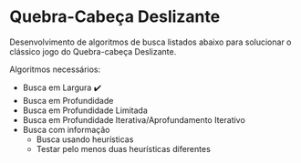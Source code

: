# Quebra-Cabeça Deslizante
Desenvolvimento de algoritmos de busca listados abaixo para solucionar o clássico jogo do Quebra-cabeça Deslizante.

Algoritmos necessários:
- Busca em Largura :heavy_check_mark:
- Busca em Profundidade
- Busca em Profundidade Limitada
- Busca em Profundidade Iterativa/Aprofundamento Iterativo
- Busca com informação
  - Busca usando heurísticas
  - Testar pelo menos duas heurísticas diferentes
